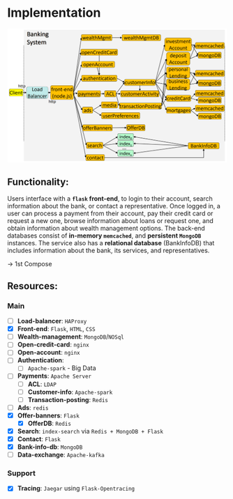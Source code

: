 # Implementation

![Reference Image](./image/ref_img.png)

## Functionality:
Users interface with a **`flask` front-end**, to login to their
account, search information about the bank, or contact a
representative. Once logged in, a user can process a payment
from their account, pay their credit card or request a new one,
browse information about loans or request one, and obtain
information about wealth management options. The back-end
databases consist of **in-memory `memcached`**, and **persistent `MongoDB`** instances. The service also has a **relational database**
(BankInfoDB) that includes information about the bank, its
services, and representatives.

-> 1st Compose

## Resources:

### Main
- [ ] **Load-balancer**: `HAProxy`
- [X] **Front-end**: `Flask`, `HTML`, `CSS` 
- [ ] **Wealth-management**: `MongoDB`/`NOSql`
- [ ] **Open-credit-card**: `nginx`
- [ ] **Open-account**: `nginx`
- [ ] **Authentication**: 
  - [ ] `Apache-spark` - Big Data
- [ ] **Payments**: `Apache Server`
  - [ ] **ACL**: `LDAP`
  - [ ] **Customer-info**: `Apache-spark`
  - [ ] **Transaction-posting**: `Redis`
- [ ] **Ads**: `redis`
- [X] **Offer-banners**: `Flask`
  - [X] **OfferDB**: `Redis`
- [X] **Search**: `index-search` via `Redis + MongoDB + Flask`
- [X] **Contact**: `Flask`
- [X] **Bank-info-db**: `MongoDB`
- [ ] **Data-exchange**: `Apache-kafka`

### Support
- [X] **Tracing**: `Jaegar` using `Flask-Opentracing`